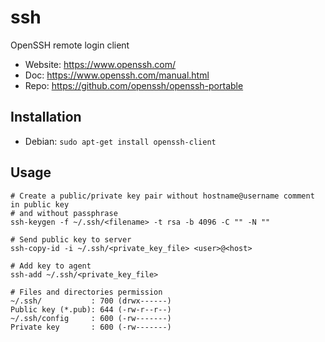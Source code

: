 # ssh

OpenSSH remote login client

- Website: <https://www.openssh.com/>
- Doc: <https://www.openssh.com/manual.html>
- Repo: <https://github.com/openssh/openssh-portable>

## Installation

- Debian: `sudo apt-get install openssh-client`

## Usage

```text
# Create a public/private key pair without hostname@username comment in public key
# and without passphrase
ssh-keygen -f ~/.ssh/<filename> -t rsa -b 4096 -C "" -N ""

# Send public key to server
ssh-copy-id -i ~/.ssh/<private_key_file> <user>@<host>

# Add key to agent
ssh-add ~/.ssh/<private_key_file>

# Files and directories permission
~/.ssh/           : 700 (drwx------)
Public key (*.pub): 644 (-rw-r--r--)
~/.ssh/config     : 600 (-rw-------)
Private key       : 600 (-rw-------)
```
